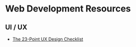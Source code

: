 # Web Development Resources

## UI / UX

  * [The 23-Point UX Design Checklist](https://speckyboy.com/2016/05/01/ux-design-checklist/)
